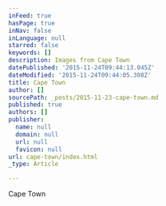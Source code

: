 ```yaml
---
inFeed: true
hasPage: true
inNav: false
inLanguage: null
starred: false
keywords: []
description: Images from Cape Town
datePublished: '2015-11-24T09:44:13.045Z'
dateModified: '2015-11-24T09:44:05.308Z'
title: Cape Town
author: []
sourcePath: _posts/2015-11-23-cape-town.md
published: true
authors: []
publisher:
  name: null
  domain: null
  url: null
  favicon: null
url: cape-town/index.html
_type: Article

---
```

Cape Town